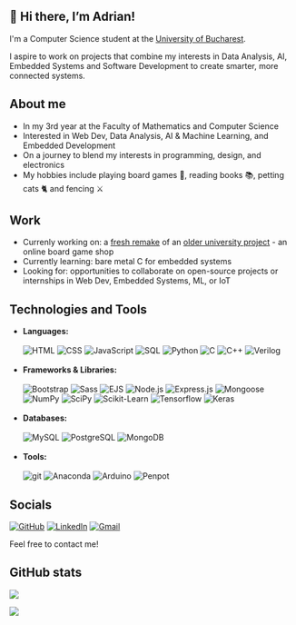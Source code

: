 ## 👋 Hi there, I’m Adrian!
I'm a Computer Science student at the [University of Bucharest](https://unibuc.ro/?lang=en).

I aspire to work on projects that combine my interests in Data Analysis, AI, Embedded Systems and Software Development to create smarter, more connected systems.

## About me
- In my 3rd year at the Faculty of Mathematics and Computer Science
- Interested in Web Dev, Data Analysis, AI & Machine Learning, and Embedded Development
- On a journey to blend my interests in programming, design, and electronics
- My hobbies include playing board games 🎲, reading books 📚, petting cats 🐈 and fencing ⚔️

## Work 
- Currenly working on: a [fresh remake](https://github.com/Adrifot/BG_Shop-V2) of an [older university project](https://github.com/Adrifot/BGShop_Project_2024) - an online board game shop
- Currently learning: bare metal C for embedded systems
- Looking for: opportunities to collaborate on open-source projects or internships in Web Dev, Embedded Systems, ML, or IoT

## Technologies and Tools
- **Languages:** <br><br>
  ![HTML](https://img.shields.io/badge/HTML-%23FF4F1F.svg?logo=html5&logoColor=white)
  ![CSS](https://img.shields.io/badge/CSS-%231c88c7.svg?logo=css3&logoColor=white)
  ![JavaScript](https://img.shields.io/badge/JavaScript-%23f0db4f.svg?logo=javascript&logoColor=black)
  ![SQL](https://img.shields.io/badge/SQL-477998)
  ![Python](https://img.shields.io/badge/Python-%233776AB.svg?logo=python&logoColor=%23FFE363)
  ![C](https://img.shields.io/badge/C-%23315372.svg?logo=c&logoColor=white)
  ![C++](https://img.shields.io/badge/C++-%2300599C.svg?logo=cplusplus&logoColor=white)
  ![Verilog](https://img.shields.io/badge/Verilog%20HDL-A44A3F)
  <br><br>
- **Frameworks & Libraries:** <br><br>
  ![Bootstrap](https://img.shields.io/badge/Bootstrap-%237952B3.svg?logo=bootstrap&logoColor=white)
  ![Sass](https://img.shields.io/badge/Sass-%23CC6699.svg?logo=sass&logoColor=white)
  ![EJS](https://img.shields.io/badge/EJS-%23B4CA65.svg?logo=ejs&logoColor=black)
  ![Node.js](https://img.shields.io/badge/Node.js-%23058C42.svg?logo=nodedotjs&logoColor=black)
  ![Express.js](https://img.shields.io/badge/Express.js-%236B818C.svg?logo=express&logoColor=black)
  ![Mongoose](https://img.shields.io/badge/Mongoose-%23880000.svg?logo=mongoose&logoColor=white)
  ![NumPy](https://img.shields.io/badge/NumPy-%23013243.svg?logo=numpy&logoColor=white)
  ![SciPy](https://img.shields.io/badge/SciPy-%238CAAE6.svg?logo=scipy&logoColor=white)
  ![Scikit-Learn](https://img.shields.io/badge/scikit--learn-%23F7931E.svg?logo=scikitlearn&logoColor=black)
  ![Tensorflow](https://img.shields.io/badge/TensorFlow-%23FF6F00.svg?logo=tensorflow&logoColor=white)
  ![Keras](https://img.shields.io/badge/Keras-%23D00000.svg?logo=keras&logoColor=white)
  <br><br>
- **Databases:** <br><br>
  ![MySQL](https://img.shields.io/badge/MySQL-%234479A1.svg?logo=mysql&logoColor=white)
  ![PostgreSQL](https://img.shields.io/badge/PostgreSQL-%234169E1.svg?logo=postgresql&logoColor=white)
  ![MongoDB](https://img.shields.io/badge/MongoDB-%247A2481.svg?logo=mongodb&logoColor=white)
  <br><br>
- **Tools:** <br><br>
  ![git](https://img.shields.io/badge/Git-%23F05032.svg?logo=git&logoColor=white)
  ![Anaconda](https://img.shields.io/badge/Anaconda-%2344A833.svg?logo=anaconda&logoColor=white)
  ![Arduino](https://img.shields.io/badge/Arduino-%2300878F.svg?logo=arduino&logoColor=white)
  ![Penpot](https://img.shields.io/badge/Penpot-%23000000.svg?logo=penpot&logoColor=white)
      
## Socials
[![GitHub](https://img.shields.io/badge/GitHub-%23181717.svg?logo=github&logoColor=white)](https://github.com/Adrifot)
[![LinkedIn](https://img.shields.io/badge/LinkedIn-%230077B5.svg?logo=linkedin&logoColor=white)](https://www.linkedin.com/in/adrian-mihael-fota/)
[![Gmail](https://img.shields.io/badge/Gmail-%23EA4335.svg?logo=gmail&logoColor=white)](mailto:adrian.mihael.fota@gmail.com)

Feel free to contact me!

## GitHub stats
![](https://github-readme-streak-stats.herokuapp.com/?user=Adrifot&theme=tokyonight&hide_border=false)

![](https://github-readme-stats.vercel.app/api/top-langs/?username=Adrifot&theme=tokyonight&hide_border=false&include_all_commits=false&count_private=false&layout=compact)
